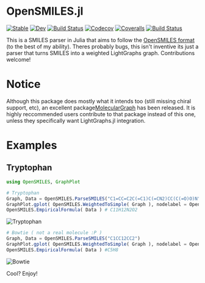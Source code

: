 # OpenSMILES.jl

[![Stable](https://img.shields.io/badge/docs-stable-blue.svg)](https://caseykneale.github.io/OpenSMILES.jl/stable)
[![Dev](https://img.shields.io/badge/docs-dev-blue.svg)](https://caseykneale.github.io/OpenSMILES.jl/dev)
[![Build Status](https://travis-ci.com/caseykneale/OpenSMILES.jl.svg?branch=master)](https://travis-ci.com/caseykneale/OpenSMILES.jl)
[![Codecov](https://codecov.io/gh/caseykneale/OpenSMILES.jl/branch/master/graph/badge.svg)](https://codecov.io/gh/caseykneale/OpenSMILES.jl)
[![Coveralls](https://coveralls.io/repos/github/caseykneale/OpenSMILES.jl/badge.svg?branch=master)](https://coveralls.io/github/caseykneale/OpenSMILES.jl?branch=master)
[![Build Status](https://api.cirrus-ci.com/github/caseykneale/OpenSMILES.jl.svg)](https://cirrus-ci.com/github/caseykneale/OpenSMILES.jl)


This is a SMILES parser in Julia that aims to follow the [OpenSMILES format](http://opensmiles.org/opensmiles.html) (to the best of my ability). Theres probably bugs, this isn't inventive its just a parser that turns SMILES into a weighted LightGraphs graph. Contributions welcome!

# Notice
Although this package does mostly what it intends too (still missing chiral support, etc), an excellent package[MolecularGraph](https://github.com/mojaie/MolecularGraph.jl) has been released. It is highly reccommended users contribute to that package instead of this one, unless they specifically want LightGraphs.jl integration.

# Examples

## Tryptophan
```Julia
using OpenSMILES, GraphPlot

# Tryptophan
Graph, Data = OpenSMILES.ParseSMILES("C1=CC=C2C(=C1)C(=CN2)CC(C(=O)O)N")
GraphPlot.gplot( OpenSMILES.WeightedToSimple( Graph ), nodelabel = OpenSMILES.abbreviation.( Data ) )
OpenSMILES.EmpiricalFormula( Data ) # C11H12N2O2
```
![Tryptophan](https://raw.githubusercontent.com/caseykneale/OpenSMILES.jl/master/output/Tryptophan.png)

```Julia
# Bowtie ( not a real molecule :P )
Graph, Data = OpenSMILES.ParseSMILES("C1CC12CC2")
GraphPlot.gplot( OpenSMILES.WeightedToSimple( Graph ), nodelabel = OpenSMILES.abbreviation.( Data ) )
OpenSMILES.EmpiricalFormula( Data ) #C5H8
```
![Bowtie](https://raw.githubusercontent.com/caseykneale/OpenSMILES.jl/master/output/Bowtie.png)

Cool? Enjoy!
